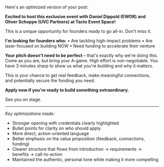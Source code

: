Here's an optimized version of your post:

**Excited to host this exclusive event with Daniel Dippold (EWOR) and Oliver Schoppe (UVC Partners) at Tacto Event Space!**

This is a unique opportunity for founders ready to go all-in. Don't miss it.

**I'm looking for founders who:**
• Are tackling high-impact problems
• Are laser-focused on building NOW
• Need funding to accelerate their venture

**Your pitch doesn't need to be perfect** – that's exactly why we're doing this. Come as you are, but bring your A-game. High effort is non-negotiable. You have 3 minutes sharp to show us what you're building and why it matters.

This is your chance to get real feedback, make meaningful connections, and potentially secure the funding you need.

**Apply now if you're ready to build something extraordinary.**

See you on stage.

---

*Key optimizations made:*
- Stronger opening with credentials clearly highlighted
- Bullet points for clarity on who should apply
- More direct, action-oriented language
- Better emphasis on the value proposition (feedback, connections, funding)
- Clearer structure that flows from introduction → requirements → benefits → call-to-action
- Maintained the authentic, personal tone while making it more compelling